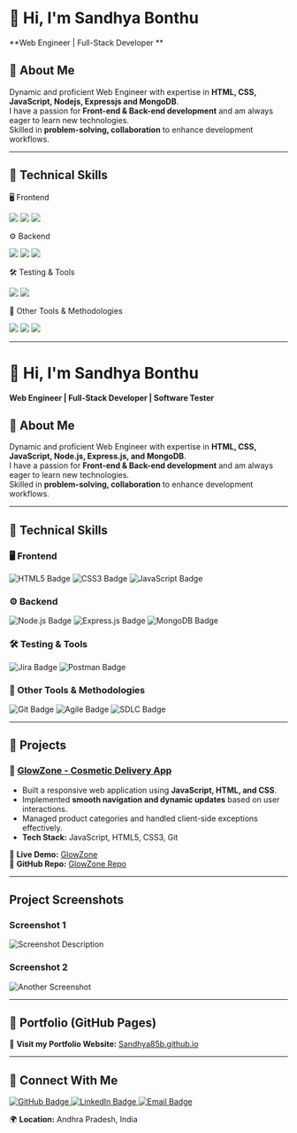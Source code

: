 # 👋 Hi, I'm Sandhya Bonthu  

**Web Engineer | Full-Stack Developer **  

## 📌 About Me  
Dynamic and proficient Web Engineer with expertise in **HTML, CSS, JavaScript, Nodejs, Expressjs and MongoDB**.  
I have a passion for **Front-end & Back-end development** and am always eager to learn new technologies.  
Skilled in **problem-solving, collaboration** to enhance development workflows.  

---

## 📌 Technical Skills  

🖥️ Frontend
<p> <img src="https://img.shields.io/badge/HTML5-E34F26?style=for-the-badge&logo=html5&logoColor=white">  <img src="https://img.shields.io/badge/CSS3-1572B6?style=for-the-badge&logo=css3&logoColor=white">  <img src="https://img.shields.io/badge/JavaScript-F7DF1E?style=for-the-badge&logo=javascript&logoColor=black"> </p>
⚙️ Backend
<p> <img src="https://img.shields.io/badge/Node.js-43853D?style=for-the-badge&logo=node.js&logoColor=white"> <img src="https://img.shields.io/badge/Express.js-000000?style=for-the-badge&logo=express&logoColor=white"> <img src="https://img.shields.io/badge/MongoDB-4EA94B?style=for-the-badge&logo=mongodb&logoColor=white"> </p>
🛠️ Testing & Tools
<p> <img src="https://img.shields.io/badge/JIRA-0052CC?style=for-the-badge&logo=jira&logoColor=white">  <img src="https://img.shields.io/badge/Postman-FF6C37?style=for-the-badge&logo=postman&logoColor=white"> </p>
🔧 Other Tools & Methodologies
<p> <img src="https://img.shields.io/badge/Git-F05032?style=for-the-badge&logo=git&logoColor=white"> <img src="https://img.shields.io/badge/Agile-026D9E?style=for-the-badge&logo=scrumalliance&logoColor=white"> <img src="https://img.shields.io/badge/SDLC-4A90E2?style=for-the-badge"> </p>

---

# 👋 Hi, I'm Sandhya Bonthu  

**Web Engineer | Full-Stack Developer | Software Tester**  

## 📌 About Me  
Dynamic and proficient Web Engineer with expertise in **HTML, CSS, JavaScript, Node.js, Express.js, and MongoDB**.  
I have a passion for **Front-end & Back-end development** and am always eager to learn new technologies.  
Skilled in **problem-solving, collaboration** to enhance development workflows.  

---

## 📌 Technical Skills  

### 🖥️ Frontend
<p>
  <img src="https://img.shields.io/badge/HTML5-E34F26?style=for-the-badge&logo=html5&logoColor=white" alt="HTML5 Badge">
  <img src="https://img.shields.io/badge/CSS3-1572B6?style=for-the-badge&logo=css3&logoColor=white" alt="CSS3 Badge">
  <img src="https://img.shields.io/badge/JavaScript-F7DF1E?style=for-the-badge&logo=javascript&logoColor=black" alt="JavaScript Badge">
</p>

### ⚙️ Backend
<p>
  <img src="https://img.shields.io/badge/Node.js-43853D?style=for-the-badge&logo=node.js&logoColor=white" alt="Node.js Badge">
  <img src="https://img.shields.io/badge/Express.js-000000?style=for-the-badge&logo=express&logoColor=white" alt="Express.js Badge">
  <img src="https://img.shields.io/badge/MongoDB-4EA94B?style=for-the-badge&logo=mongodb&logoColor=white" alt="MongoDB Badge">
</p>

### 🛠️ Testing & Tools
<p>
  <img src="https://img.shields.io/badge/JIRA-0052CC?style=for-the-badge&logo=jira&logoColor=white" alt="Jira Badge">
  <img src="https://img.shields.io/badge/Postman-FF6C37?style=for-the-badge&logo=postman&logoColor=white" alt="Postman Badge">
</p>

### 🔧 Other Tools & Methodologies
<p>
  <img src="https://img.shields.io/badge/Git-F05032?style=for-the-badge&logo=git&logoColor=white" alt="Git Badge">
  <img src="https://img.shields.io/badge/Agile-026D9E?style=for-the-badge&logo=scrumalliance&logoColor=white" alt="Agile Badge">
  <img src="https://img.shields.io/badge/SDLC-4A90E2?style=for-the-badge" alt="SDLC Badge">
</p>

---

## 📌 Projects  

### 🚀 [GlowZone - Cosmetic Delivery App](https://sandhya85b.github.io/Project-Masai/)
- Built a responsive web application using **JavaScript, HTML, and CSS**.  
- Implemented **smooth navigation and dynamic updates** based on user interactions.  
- Managed product categories and handled client-side exceptions effectively.  
- **Tech Stack:** JavaScript, HTML5, CSS3, Git  

🔗 **Live Demo:** [GlowZone](https://sandhya85b.github.io/Project-Masai/)  
🔗 **GitHub Repo:** [GlowZone Repo](https://github.com/Sandhya85b/Project-Masai)  

---

## Project Screenshots

### Screenshot 1
![Screenshot Description](https://drive.google.com/uc?export=view&id=1pGrMT_TM2v8VUVKa0iLOLCY2eR9hxGA0)

### Screenshot 2
![Another Screenshot](https://drive.google.com/uc?export=view&id=1k0WH39B4rKF23I58de1CbfYIb8FjjqU3)

---

## 📌 Portfolio (GitHub Pages)  
🚀 **Visit my Portfolio Website:** [Sandhya85b.github.io](https://Sandhya85b.github.io/)  

---

## 📌 Connect With Me
<p>
  <a href="https://github.com/Sandhya85b">
    <img src="https://img.shields.io/badge/GitHub-181717?style=for-the-badge&logo=github&logoColor=white" alt="GitHub Badge">
  </a>
  <a href="https://www.linkedin.com/in/sandhya-b-856776285">
    <img src="https://img.shields.io/badge/LinkedIn-0077B5?style=for-the-badge&logo=linkedin&logoColor=white" alt="LinkedIn Badge">
  </a>
  <a href="mailto:sandhya85.b@gmail.com">
    <img src="https://img.shields.io/badge/Email-D14836?style=for-the-badge&logo=gmail&logoColor=white" alt="Email Badge">
  </a>
</p>

🌍 **Location:** Andhra Pradesh, India  



